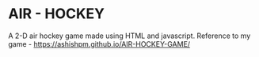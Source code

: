 # AIR - HOCKEY
A 2-D air hockey game made using HTML and javascript.
Reference to my game - https://ashishpm.github.io/AIR-HOCKEY-GAME/
